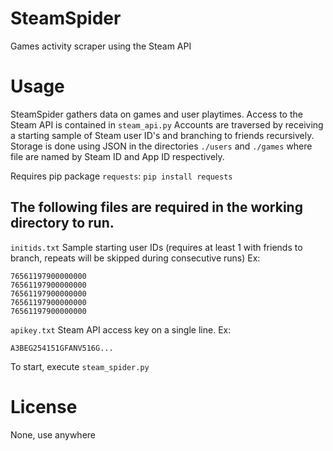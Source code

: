 # SteamSpider
Games activity scraper using the Steam API

# Usage
SteamSpider gathers data on games and user playtimes. Access to the Steam API is contained in ``steam_api.py``
Accounts are traversed by receiving a starting sample of Steam user ID's and branching to friends recursively.
Storage is done using JSON in the directories ``./users`` and ``./games`` where file are named by Steam ID and App ID respectively. 

Requires pip package ``requests``: ``pip install requests``

## The following files are required in the working directory to run.

``initids.txt`` Sample starting user IDs (requires at least 1 with friends to branch, repeats will be skipped during consecutive runs) Ex:
```
76561197900000000
76561197900000000
76561197900000000
76561197900000000
76561197900000000
```

``apikey.txt`` Steam API access key on a single line. Ex:
```
A3BEG254151GFANV516G...
```

To start, execute ``steam_spider.py``

# License
None, use anywhere
